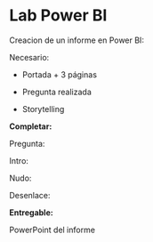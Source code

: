 # Lab Power BI

Creacion de un informe en Power BI:

Necesario:

+ Portada + 3 páginas

+ Pregunta realizada

+ Storytelling


**Completar:**

Pregunta:


Intro:


Nudo:


Desenlace:





**Entregable:**

PowerPoint del informe
